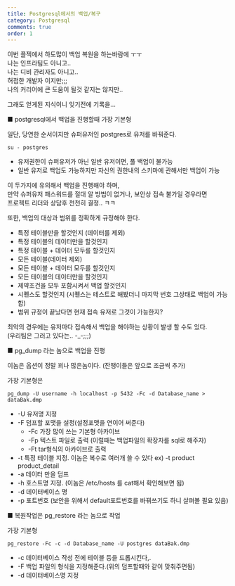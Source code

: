 ```yaml
---
title: Postgresql에서의 백업/복구
category: Postgresql
comments: true
order: 1
---
```


이번 플젝에서 하도많이 백업 복원을 하는바람에 ㅜㅜ  
나는 인프라팀도 아니고..  
나는 디비 관리자도 아니고..  
허접한 개발자 이지만;;;  
나의 커리어에 큰 도움이 될것 같지는 않지만..  

그래도 얻게된 지식이니 잊기전에 기록을...  

■ postgresql에서 백업을 진행할때 가장 기본형

일단, 당연한 순서이지만
슈퍼유저인 postgres로 유저를 바꿔준다.
```git
su - postgres
```
- 유저권한이 슈퍼유저가 아닌 일반 유저이면, 풀 백업이 불가능
- 일반 유저로 백업도 가능하지만 자신의 권한내의 스키마에 관해서만 백업이 가능

이 두가지에 유의해서 백업을 진행해야 하며,  
만약 슈퍼유저 패스워드를 절대 알 방법이 없거나, 보안상 접속 불가일 경우라면  
프로젝트 리더와 상담후 천천히 결정.. ㅋㅋ  

또한, 백업의 대상과 범위를 정확하게 규정해야 한다.  
- 특정 테이블만을 할것인지 (데이터를 제외)
- 특정 테이블의 데이터만을 할것인지
- 특정 테이블 + 데이터 모두를 할것인지
- 모든 테이블(데이터 제외)
- 모든 테이블 + 데이터 모두를 할것인지
- 모든 테이블의 데이터만을 할것인지
- 제약조건을 모두 포함시켜서 백업 할것인지
- 시퀜스도 할것인지 (시퀜스는 테스트로 해봤더니 마지막 번호 그상태로 백업이 가능함)
- 범위 규정이 끝났다면 현재 접속 유저로 그것이 가능한지?

최악의 경우에는 유저마다 접속해서 백업을 해야하는 상황이 발생 할 수도 있다.  
(우리팀은 그러고 있다는.. -_-;;;)  

■ pg_dump 라는 놈으로 백업을 진행  

이놈은 옵션이 정말 꾀나 많은놈이다. 
(잔챙이들은 앞으로 조금씩 추가)

가장 기본형은

```git
pg_dump -U username -h localhost -p 5432 -Fc -d Database_name > dataBak.dmp
```
- -U 유저명 지정
-  -F 덤프할 포맷을 설정(설정포맷을 연이어 써준다)
    - -Fc 가장 많이 쓰는 기본형 아카이브
    - -Fp 텍스트 파일로 출력 (이럴때는 백업파일의 확장자를 sql로 해주자)
    - -Ft tar형식의 아카이브로 출력
- -t 특정 테이블 지정. 이놈은 복수로 여러개 쓸 수 있다 ex) -t product product_detail 
- -a 데이터 만을 덤프
- -h 호스트명 지정. (이놈은 /etc/hosts 를 cat해서 확인해보면 됨)
- -d 데이터베이스 명
- -p 포트번호 (보안을 위해서 default포트번호를 바꿔쓰기도 하니 살펴볼 필요 있음)


■ 복원작업은 pg_restore 라는 놈으로 작업

가장 기본형
```git
pg_restore -Fc -c -d Database_name -U postgres dataBak.dmp
```

- -c 데이터베이스 작성 전에 테이블 등을 드롭시킨다,.
- -F 백업 파일의 형식을 지정해준다.(위의 덤프할때와 같이 맞춰주면됨)
- -d 데이터베이스명 지정


